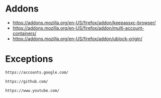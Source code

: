 # Addons
* https://addons.mozilla.org/en-US/firefox/addon/keepassxc-browser/
* https://addons.mozilla.org/en-US/firefox/addon/multi-account-containers/
* https://addons.mozilla.org/en-US/firefox/addon/ublock-origin/

# Exceptions
```txt
https://accounts.google.com/
```

```txt
https://github.com/
```

```txt
https://www.youtube.com/
```

